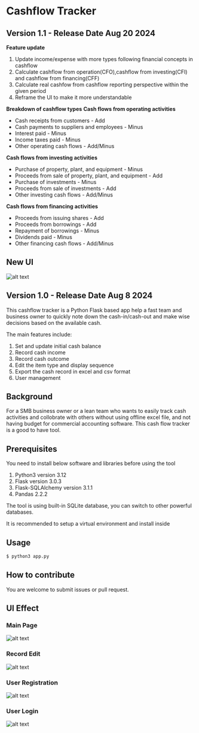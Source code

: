 # Cashflow Tracker

## Version 1.1 - Release Date Aug 20 2024
**Feature update**
1. Update income/expense with more types following financial concepts in cashflow
2. Calculate cashflow from operation(CFO),cashflow from investing(CFI) and cashflow from financing(CFF)
3. Calculate real cashfow from cashflow reporting perspective within the given period
4. Reframe the UI to make it more understandable

**Breakdown of cashflow types**
**Cash flows from operating activities**
* Cash receipts from customers - Add
* Cash payments to suppliers and employees - Minus
* Interest paid - Minus
* Income taxes paid - Minus
* Other operating cash flows - Add/Minus

**Cash flows from investing activities**
* Purchase of property, plant, and equipment - Minus
* Proceeds from sale of property, plant, and equipment - Add
* Purchase of investments - Minus
* Proceeds from sale of investments - Add
* Other investing cash flows - Add/Minus

**Cash flows from financing activities**
* Proceeds from issuing shares - Add
* Proceeds from borrowings - Add
* Repayment of borrowings - Minus
* Dividends paid - Minus
* Other financing cash flows - Add/Minus

## New UI
![alt text](UI-v1.1.png)

## Version 1.0 - Release Date Aug 8 2024
This cashflow tracker is a Python Flask based app help a fast team and business owner to quickly note down the cash-in/cash-out and make wise decisions based on the available cash. 

The main features include:
1. Set and update initial cash balance
2. Record cash income
3. Record cash outcome
4. Edit the item type and display sequence
5. Export the cash record in excel and csv format
6. User management

## Background
For a SMB business owner or a lean team who wants to easily track cash activities and collobrate with others without using offline excel file, and not having budget for commercial accounting software. This cash flow tracker is a good to have tool. 

## Prerequisites
You need to install below software and libraries before using the tool
1. Python3 version 3.12
2. Flask version 3.0.3
3. Flask-SQLAlchemy version 3.1.1
4. Pandas 2.2.2

The tool is using built-in SQLite database, you can switch to other powerful databases.

It is recommended to setup a virtual environment and install inside

## Usage
```sh
$ python3 app.py
```

## How to contribute
You are welcome to submit issues or pull request.

## UI Effect
### Main Page
![alt text](UI.png)
### Record Edit
![alt text](UI-Edit.png)
### User Registration
![alt text](UI-Register.png)
### User Login
![alt text](UI-Login.png)